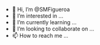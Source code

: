- 👋 Hi, I’m @SMFigueroa
- 👀 I’m interested in ...
- 🌱 I’m currently learning ...
- 💞️ I’m looking to collaborate on ...
- 📫 How to reach me ...

<!---
SMFigueroa/SMFigueroa is a ✨ special ✨ repository because its `README.md` (this file) appears on your GitHub profile.
You can click the Preview link to take a look at your changes.
--->
